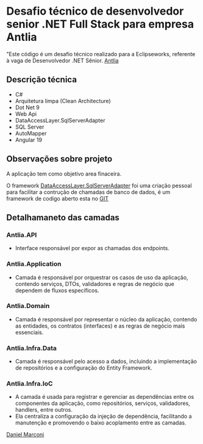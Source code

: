 # Desafio técnico de desenvolvedor senior .NET Full Stack para empresa Antlia
"Este código é um desafio técnico realizado para a Eclipseworks, referente à vaga de Desenvolvedor .NET Sênior.
[Antlia](https://Antlia.com.br/)
## Descrição técnica
- C#
- Arquitetura limpa (Clean Architecture)
- Dot Net 9
- Web Api
- DataAccessLayer.SqlServerAdapter
- SQL Server
- AutoMapper
- Angular 19
## Observações sobre projeto
A aplicação tem como objetivo area finaceira.

O framework [DataAccessLayer.SqlServerAdapter](https://www.nuget.org/packages/DataAccessLayer.SqlServerAdapter) foi uma criação pessoal para facilitar a contrução de chamadas de banco de dados, é um framework de codigo aberto esta no [GIT](https://github.com/danielgmarconi/DataAccessLayer)

## Detalhamaneto das camadas

### Antlia.API
- Interface responsável por expor as chamadas dos endpoints.

### Antlia.Application
- Camada é responsável por orquestrar os casos de uso da aplicação, contendo serviços, DTOs, validadores e regras de negócio que dependem de fluxos específicos.

### Antlia.Domain
- Camada é responsável por representar o núcleo da aplicação, contendo as entidades, os contratos (interfaces) e as regras de negócio mais essenciais.

### Antlia.Infra.Data
- Camada é responsável pelo acesso a dados, incluindo a implementação de repositórios e a configuração do Entity Framework.

### Antlia.Infra.IoC
- A camada é usada para registrar e gerenciar as dependências entre os componentes da aplicação, como repositórios, serviços, validadores, handlers, entre outros. 
- Ela centraliza a configuração da injeção de dependência, facilitando a manutenção e promovendo o baixo acoplamento entre as camadas.




[Daniel Marconi](https://www.linkedin.com/in/daniel-marconi-2b058215/)
